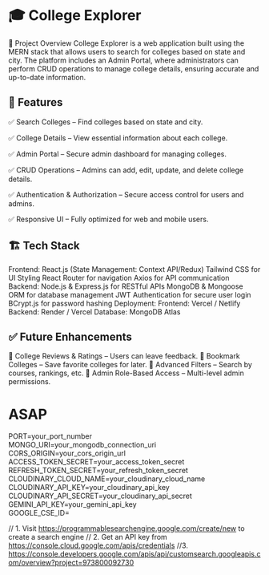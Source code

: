 # 🎓 College Explorer
📌 Project Overview
College Explorer is a web application built using the MERN stack that allows users to search for colleges based on state and city. The platform includes an Admin Portal, where administrators can perform CRUD operations to manage college details, ensuring accurate and up-to-date information.

## 🚀 Features
✅ Search Colleges – Find colleges based on state and city.

✅ College Details – View essential information about each college.

✅ Admin Portal – Secure admin dashboard for managing colleges.

✅ CRUD Operations – Admins can add, edit, update, and delete college details.

✅ Authentication & Authorization – Secure access control for users and admins.

✅ Responsive UI – Fully optimized for web and mobile users.

## 🏗️ Tech Stack
Frontend:
React.js (State Management: Context API/Redux)
Tailwind CSS for UI Styling
React Router for navigation
Axios for API communication
Backend:
Node.js & Express.js for RESTful APIs
MongoDB & Mongoose ORM for database management
JWT Authentication for secure user login
BCrypt.js for password hashing
Deployment:
Frontend: Vercel / Netlify
Backend: Render / Vercel
Database: MongoDB Atlas

## ✅ Future Enhancements
🚀 College Reviews & Ratings – Users can leave feedback.
🚀 Bookmark Colleges – Save favorite colleges for later.
🚀 Advanced Filters – Search by courses, rankings, etc.
🚀 Admin Role-Based Access – Multi-level admin permissions.
























# ASAP
PORT=your_port_number  
MONGO_URI=your_mongodb_connection_uri  
CORS_ORIGIN=your_cors_origin_url  
ACCESS_TOKEN_SECRET=your_access_token_secret  
REFRESH_TOKEN_SECRET=your_refresh_token_secret  
CLOUDINARY_CLOUD_NAME=your_cloudinary_cloud_name  
CLOUDINARY_API_KEY=your_cloudinary_api_key  
CLOUDINARY_API_SECRET=your_cloudinary_api_secret  
GEMINI_API_KEY=your_gemini_api_key  
GOOGLE_CSE_ID=



// 1. Visit https://programmablesearchengine.google.com/create/new to create a search engine
// 2. Get an API key from https://console.cloud.google.com/apis/credentials
//3. https://console.developers.google.com/apis/api/customsearch.googleapis.com/overview?project=973800092730
